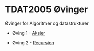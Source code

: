 # TDAT2005 Øvinger
Øvinger for Algoritmer og datastrukturer

* Øving 1 - [Aksjer](/oving1)

* Øving 2 - [Recursion](/oving2)
